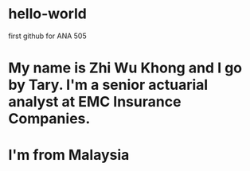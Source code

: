 # hello-world
first github for ANA 505
# My name is Zhi Wu Khong and I go by Tary. I'm a senior actuarial analyst at EMC Insurance Companies.
# I'm from Malaysia
